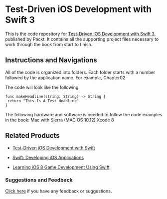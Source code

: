 


# Test-Driven iOS Development with Swift 3
This is the code repository for [Test-Driven iOS Development with Swift 3](https://www.packtpub.com/application-development/test-driven-ios-development-swift-3?utm_source=github&utm_medium=repository&utm_campaign=9781787129078), published by Packt. It contains all the supporting project files necessary to work through the book from start to finish.
## Instructions and Navigations
All of the code is organized into folders. Each folder starts with a number followed by the application name. For example, Chapter02.



The code will look like the following:
```
func makeHeadline(string: String) -> String {
 return "This Is A Test Headline"
}
```

The following hardware and software is needed to follow the code examples in the book:
Mac with Sierra (MAC OS 10.12)
Xcode 8

## Related Products
* [Test-Driven iOS Development with Swift](https://www.packtpub.com/application-development/test-driven-ios-development-swift?utm_source=github&utm_medium=repository&utm_campaign=9781785880735)

* [Swift: Developing iOS Applications](https://www.packtpub.com/virtualization-and-cloud/swift-developing-ios-applications?utm_source=github&utm_medium=repository&utm_campaign=9781787120242)

* [Learning iOS 8 Game Development Using Swift](https://www.packtpub.com/game-development/learning-ios-8-game-development-using-swift?utm_source=github&utm_medium=repository&utm_campaign=9781784393557)
### Suggestions and Feedback
[Click here](https://docs.google.com/forms/d/e/1FAIpQLSe5qwunkGf6PUvzPirPDtuy1Du5Rlzew23UBp2S-P3wB-GcwQ/viewform) if you have any feedback or suggestions.
